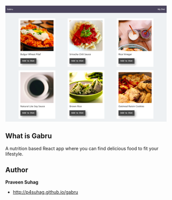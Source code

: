 ![Screenshot](/Screenshot.png?raw=true "Screenshot")

## What is Gabru
A nutrition based React app where you can find delicious food to fit your lifestyle.



## Author

**Praveen Suhag**


- <http://p4suhag.github.io/gabru>